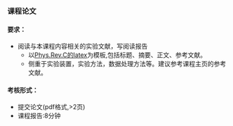 ### 课程论文

#### 要求：
- 阅读与本课程内容相关的实验文献，写阅读报告
   - 以[Phys.Rev.C的latex](prc.tex)为模板,包括标题、摘要、正文、参考文献。 
   - 侧重于实验装置，实验方法，数据处理方法等。建议参考课程主页的参考文献。
#### 考核形式：
- 提交论文(pdf格式,>2页)
- 课程报告:8分钟






